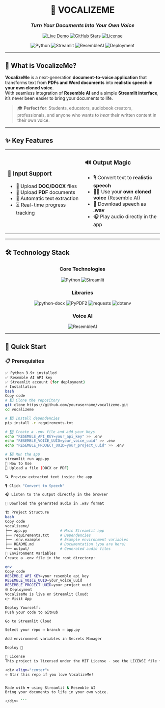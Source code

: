 <div align="center">

# 🎤 VOCALIZEME

### *Turn Your Documents Into Your Own Voice*

[![Live Demo](https://img.shields.io/badge/🚀_Live_Demo-Visit_Now-6366f1?style=for-the-badge)](https://vocalizeme.streamlit.app/)
[![GitHub Stars](https://img.shields.io/github/stars/yourusername/vocalizeme?style=for-the-badge&color=gold)](https://github.com/yourusername/vocalizeme/stargazers)
[![License](https://img.shields.io/badge/License-MIT-green?style=for-the-badge)](LICENSE)

![Python](https://img.shields.io/badge/Python-3.9+-3776AB?style=flat-square&logo=python&logoColor=white)
![Streamlit](https://img.shields.io/badge/Streamlit-1.x-FF4B4B?style=flat-square&logo=streamlit&logoColor=white)
![ResembleAI](https://img.shields.io/badge/Resemble_AI-Voice_Cloning-purple?style=flat-square)
![Deployment](https://img.shields.io/badge/Deployed_on-Streamlit_Cloud-FF4B4B?style=flat-square&logo=streamlit)

</div>

---

## 🎯 What is VocalizeMe?

**VocalizeMe** is a next-generation **document-to-voice application** that transforms text from **PDFs and Word documents** into **realistic speech in your own cloned voice**.  
With seamless integration of **Resemble AI** and a simple **Streamlit interface**, it’s never been easier to bring your documents to life.  

> 🎓 **Perfect for**: Students, educators, audiobook creators, professionals, and anyone who wants to *hear* their written content in their own voice.  

---

## ✨ Key Features

<table>
<tr>
<td width="50%">

### 📂 **Input Support**
- 📄 Upload **DOC/DOCX** files
- 📑 Upload **PDF** documents
- 📝 Automatic text extraction
- ⏳ Real-time progress tracking

</td>
<td width="50%">

### 🔊 **Output Magic**
- 🎙️ Convert text to **realistic speech**
- 🧑‍🎤 Use your **own cloned voice** (Resemble AI)
- 💾 Download speech as **.wav**
- 🎧 Play audio directly in the app

</td>
</tr>
</table>

---

## 🛠️ Technology Stack

<div align="center">

### **Core Technologies**
![Python](https://img.shields.io/badge/Python-3776AB?style=for-the-badge&logo=python&logoColor=white)
![Streamlit](https://img.shields.io/badge/Streamlit-FF4B4B?style=for-the-badge&logo=streamlit&logoColor=white)

### **Libraries**
![python-docx](https://img.shields.io/badge/python--docx-Document_Parsing-blue?style=for-the-badge)
![PyPDF2](https://img.shields.io/badge/PyPDF2-PDF_Extraction-green?style=for-the-badge)
![requests](https://img.shields.io/badge/requests-HTTP-orange?style=for-the-badge)
![dotenv](https://img.shields.io/badge/python--dotenv-Env_Vars-yellow?style=for-the-badge)

### **Voice AI**
![ResembleAI](https://img.shields.io/badge/Resemble_AI-Voice_Cloning-purple?style=for-the-badge)

</div>

---

## 🚀 Quick Start

### 📋 Prerequisites

```bash
✅ Python 3.9+ installed
✅ Resemble AI API key
✅ Streamlit account (for deployment)
⚡ Installation
bash
Copy code
# 1️⃣ Clone the repository
git clone https://github.com/yourusername/vocalizeme.git
cd vocalizeme

# 2️⃣ Install dependencies
pip install -r requirements.txt

# 3️⃣ Create a .env file and add your keys
echo "RESEMBLE_API_KEY=your_api_key" >> .env
echo "RESEMBLE_VOICE_UUID=your_voice_uuid" >> .env
echo "RESEMBLE_PROJECT_UUID=your_project_uuid" >> .env

# 4️⃣ Run the app
streamlit run app.py
📖 How to Use
🎯 Upload a file (DOCX or PDF)

🔍 Preview extracted text inside the app

🎙️ Click "Convert to Speech"

🎧 Listen to the output directly in the browser

💾 Download the generated audio in .wav format

🏗️ Project Structure
bash
Copy code
vocalizeme/
├── app.py               # Main Streamlit app
├── requirements.txt     # Dependencies
├── .env.example         # Example environment variables
├── README.md            # Documentation (you are here)
└── output/              # Generated audio files
🔑 Environment Variables
Create a .env file in the root directory:

env
Copy code
RESEMBLE_API_KEY=your_resemble_api_key
RESEMBLE_VOICE_UUID=your_voice_uuid
RESEMBLE_PROJECT_UUID=your_project_uuid
🌐 Deployment
VocalizeMe is live on Streamlit Cloud:
👉 Visit App

Deploy Yourself:
Push your code to GitHub

Go to Streamlit Cloud

Select your repo → branch → app.py

Add environment variables in Secrets Manager

Deploy 🎉

📜 License
This project is licensed under the MIT License - see the LICENSE file for details.

<div align="center">
⭐ Star this repo if you love VocalizeMe!


Made with ❤️ using Streamlit & Resemble AI
Bring your documents to life in your own voice.

</div> ```
